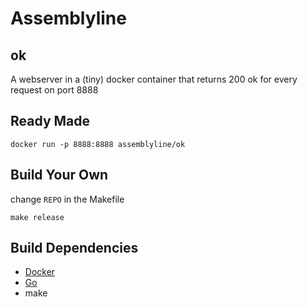 # Assemblyline
## ok

A webserver in a (tiny) docker container that returns 200 ok for every request on port 8888


## Ready Made

```
docker run -p 8888:8888 assemblyline/ok
```

## Build Your Own

change `REPO` in the Makefile

```
make release
```

## Build Dependencies

* [Docker](http://www.docker.com/)
* [Go](https://golang.org/)
* make
